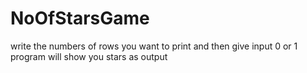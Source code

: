 # NoOfStarsGame
write the numbers of rows you want to print and then give input 0 or 1 program will show you stars as output
